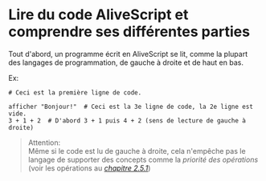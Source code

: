 # Lire du code AliveScript et comprendre ses différentes parties

Tout d'abord, un programme écrit en AliveScript se lit, comme la plupart des langages de programmation, de gauche à
droite et de haut en bas.

Ex:

```
# Ceci est la première ligne de code.

afficher "Bonjour!"  # Ceci est la 3e ligne de code, la 2e ligne est vide.
3 + 1 + 2  # D'abord 3 + 1 puis 4 + 2 (sens de lecture de gauche à droite)
```

> Attention:  
> Même si le code est lu de gauche à droite, cela n'empêche pas le langage de supporter des concepts comme la
> _priorité des opérations_ (voir les opérations au [_chapitre 2.5.1_](../concepts_base/operateurs/binaires.md))
